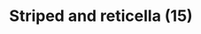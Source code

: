 ---
label: 
title: "Striped and reticella (15)"
order: 390
layout: table-of-contents
presentation: grid
---